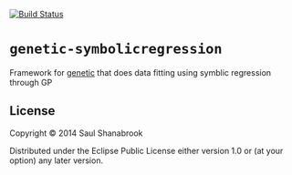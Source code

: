 [![Build Status](https://travis-ci.org/saulshanabrook/genetic-symbolicregression.png?branch=master)](https://travis-ci.org/saulshanabrook/genetic-symbolicregression)

# `genetic-symbolicregression`

Framework for 
[genetic](http://www.github.com/saulshanabrook/genetic)
that does data fitting using symblic regression through GP

## License

Copyright © 2014 Saul Shanabrook

Distributed under the Eclipse Public License either version 1.0 or (at
your option) any later version.
